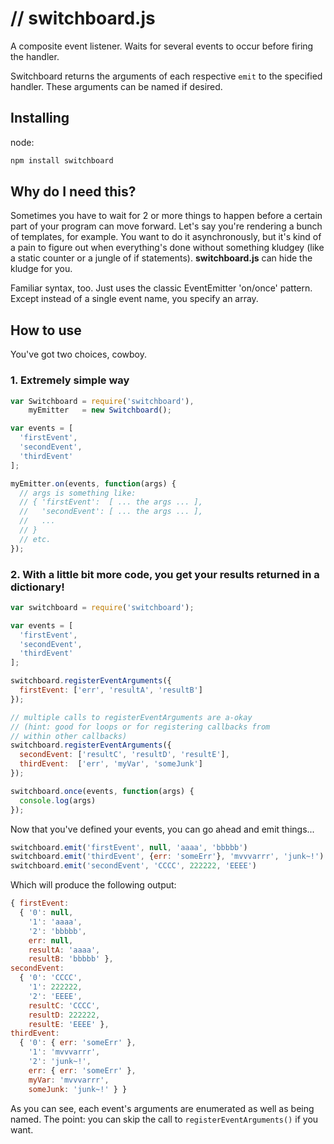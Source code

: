 # // switchboard.js

A composite event listener.  Waits for several events to occur before firing the handler.

Switchboard returns the arguments of each respective `emit` to the specified handler.  These arguments can be named if desired.

## Installing

node:

```sh
npm install switchboard
```

## Why do I need this?

Sometimes you have to wait for 2 or more things to happen before a certain part
of your program can move forward.  Let's say you're rendering a bunch of
templates, for example.  You want to do it asynchronously, but it's kind of a
pain to figure out when everything's done without something kludgey (like a
static counter or a jungle of if statements).  **switchboard.js** can hide the
kludge for you.

Familiar syntax, too.  Just uses the classic EventEmitter 'on/once' pattern.
Except instead of a single event name, you specify an array.

## How to use

You've got two choices, cowboy.

### 1. Extremely simple way

```javascript
var Switchboard = require('switchboard'),
    myEmitter   = new Switchboard();

var events = [
  'firstEvent',
  'secondEvent',
  'thirdEvent'
];

myEmitter.on(events, function(args) {
  // args is something like:
  // { 'firstEvent':  [ ... the args ... ],
  //   'secondEvent': [ ... the args ... ],
  //   ...
  // }
  // etc.
});
```

### 2. With a little bit more code, you get your results returned in a dictionary!

```javascript
var switchboard = require('switchboard');

var events = [
  'firstEvent',
  'secondEvent',
  'thirdEvent'
];

switchboard.registerEventArguments({
  firstEvent: ['err', 'resultA', 'resultB']
});

// multiple calls to registerEventArguments are a-okay
// (hint: good for loops or for registering callbacks from
// within other callbacks)
switchboard.registerEventArguments({
  secondEvent: ['resultC', 'resultD', 'resultE'],
  thirdEvent:  ['err', 'myVar', 'someJunk']
});

switchboard.once(events, function(args) {
  console.log(args)
});
```

Now that you've defined your events, you can go ahead and emit things...

```javascript
switchboard.emit('firstEvent', null, 'aaaa', 'bbbbb')
switchboard.emit('thirdEvent', {err: 'someErr'}, 'mvvvarrr', 'junk~!')
switchboard.emit('secondEvent', 'CCCC', 222222, 'EEEE')
```

Which will produce the following output:

```javascript
{ firstEvent: 
  { '0': null,
    '1': 'aaaa',
    '2': 'bbbbb',
    err: null,
    resultA: 'aaaa',
    resultB: 'bbbbb' },
secondEvent: 
  { '0': 'CCCC',
    '1': 222222,
    '2': 'EEEE',
    resultC: 'CCCC',
    resultD: 222222,
    resultE: 'EEEE' },
thirdEvent: 
  { '0': { err: 'someErr' },
    '1': 'mvvvarrr',
    '2': 'junk~!',
    err: { err: 'someErr' },
    myVar: 'mvvvarrr',
    someJunk: 'junk~!' } }
```

As you can see, each event's arguments are enumerated as well as being named.  The point: you can skip the call to `registerEventArguments()` if you want.


